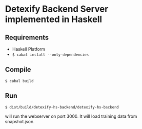 # Detexify Backend Server implemented in Haskell

## Requirements

- Haskell Platform
- `$ cabal install --only-dependencies`

## Compile

    $ cabal build

## Run

    $ dist/build/detexify-hs-backend/detexify-hs-backend

will run the webserver on port 3000. It will load training data from snapshot.json.
